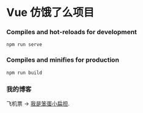 # Vue 仿饿了么项目

### Compiles and hot-reloads for development
```
npm run serve
```

### Compiles and minifies for production
```
npm run build
```

### 我的博客
飞机票 -> [我是笨蛋小扁担](https://biantan.org).
